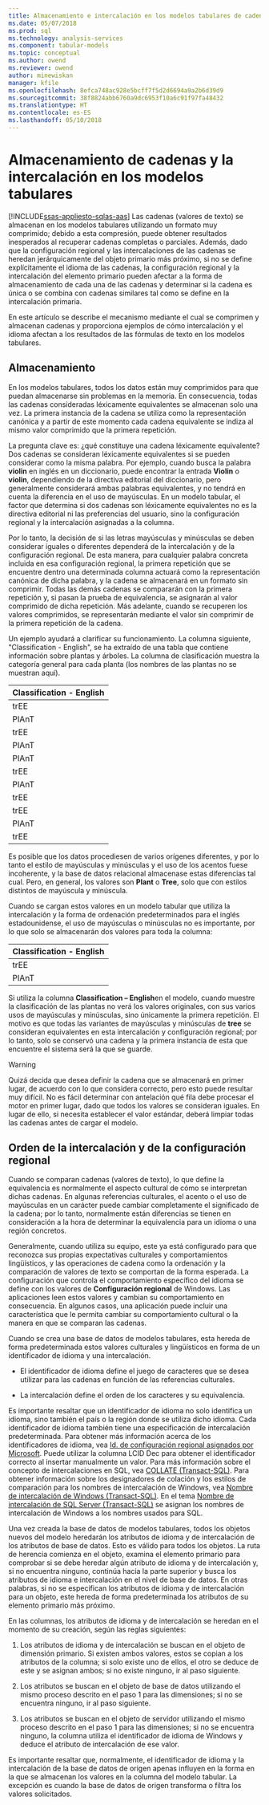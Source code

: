 ```yaml
---
title: Almacenamiento e intercalación en los modelos tabulares de cadenas | Documentos de Microsoft
ms.date: 05/07/2018
ms.prod: sql
ms.technology: analysis-services
ms.component: tabular-models
ms.topic: conceptual
ms.author: owend
ms.reviewer: owend
author: minewiskan
manager: kfile
ms.openlocfilehash: 8efca748ac928e5bcff7f5d2d6694a9a2b6d39d9
ms.sourcegitcommit: 38f8824abb6760a9dc6953f10a6c91f97fa48432
ms.translationtype: HT
ms.contentlocale: es-ES
ms.lasthandoff: 05/10/2018
---
```

# <a name="string-storage-and-collation-in-tabular-models"></a>Almacenamiento de cadenas y la intercalación en los modelos tabulares
[!INCLUDE[ssas-appliesto-sqlas-aas](../../includes/ssas-appliesto-sqlas-aas.md)]
  Las cadenas (valores de texto) se almacenan en los modelos tabulares utilizando un formato muy comprimido; debido a esta compresión, puede obtener resultados inesperados al recuperar cadenas completas o parciales. Además, dado que la configuración regional y las intercalaciones de las cadenas se heredan jerárquicamente del objeto primario más próximo, si no se define explícitamente el idioma de las cadenas, la configuración regional y la intercalación del elemento primario pueden afectar a la forma de almacenamiento de cada una de las cadenas y determinar si la cadena es única o se combina con cadenas similares tal como se define en la intercalación primaria.  
  
 En este artículo se describe el mecanismo mediante el cual se comprimen y almacenan cadenas y proporciona ejemplos de cómo intercalación y el idioma afectan a los resultados de las fórmulas de texto en los modelos tabulares.  
  
## <a name="storage"></a>Almacenamiento  
 En los modelos tabulares, todos los datos están muy comprimidos para que puedan almacenarse sin problemas en la memoria. En consecuencia, todas las cadenas consideradas léxicamente equivalentes se almacenan solo una vez. La primera instancia de la cadena se utiliza como la representación canónica y a partir de este momento cada cadena equivalente se indiza al mismo valor comprimido que la primera repetición.  
  
 La pregunta clave es: ¿qué constituye una cadena léxicamente equivalente? Dos cadenas se consideran léxicamente equivalentes si se pueden considerar como la misma palabra. Por ejemplo, cuando busca la palabra **violin** en inglés en un diccionario, puede encontrar la entrada **Violin** o **violin**, dependiendo de la directiva editorial del diccionario, pero generalmente considerará ambas palabras equivalentes, y no tendrá en cuenta la diferencia en el uso de mayúsculas. En un modelo tabular, el factor que determina si dos cadenas son léxicamente equivalentes no es la directiva editorial ni las preferencias del usuario, sino la configuración regional y la intercalación asignadas a la columna.  
  
 Por lo tanto, la decisión de si las letras mayúsculas y minúsculas se deben considerar iguales o diferentes dependerá de la intercalación y de la configuración regional. De esta manera, para cualquier palabra concreta incluida en esa configuración regional, la primera repetición que se encuentre dentro una determinada columna actuará como la representación canónica de dicha palabra, y la cadena se almacenará en un formato sin comprimir.  Todas las demás cadenas se compararán con la primera repetición y, si pasan la prueba de equivalencia, se asignarán al valor comprimido de dicha repetición. Más adelante, cuando se recuperen los valores comprimidos, se representarán mediante el valor sin comprimir de la primera repetición de la cadena.  
  
 Un ejemplo ayudará a clarificar su funcionamiento. La columna siguiente, "Classification - English", se ha extraído de una tabla que contiene información sobre plantas y árboles. La columna de clasificación muestra la categoría general para cada planta (los nombres de las plantas no se muestran aquí).  
  
|Classification - English|  
|-------------------------------|  
|trEE|  
|PlAnT|  
|trEE|  
|PlAnT|  
|PlAnT|  
|trEE|  
|PlAnT|  
|trEE|  
|trEE|  
|PlAnT|  
|trEE|  
  
 Es posible que los datos procediesen de varios orígenes diferentes, y por lo tanto el estilo de mayúsculas y minúsculas y el uso de los acentos fuese incoherente, y la base de datos relacional almacenase estas diferencias tal cual. Pero, en general, los valores son **Plant** o **Tree**, solo que con estilos distintos de mayúscula y minúscula.  
  
 Cuando se cargan estos valores en un modelo tabular que utiliza la intercalación y la forma de ordenación predeterminados para el inglés estadounidense, el uso de mayúsculas o minúsculas no es importante, por lo que solo se almacenarán dos valores para toda la columna:  
  
|Classification - English|  
|-------------------------------|  
|trEE|  
|PlAnT|  
  
 Si utiliza la columna **Classification – English**en el modelo, cuando muestre la clasificación de las plantas no verá los valores originales, con sus varios usos de mayúsculas y minúsculas, sino únicamente la primera repetición. El motivo es que todas las variantes de mayúsculas y minúsculas de **tree** se consideran equivalentes en esta intercalación y configuración regional; por lo tanto, solo se conservó una cadena y la primera instancia de esta que encuentre el sistema será la que se guarde.  
  
> [!WARNING]  
>  Quizá decida que desea definir la cadena que se almacenará en primer lugar, de acuerdo con lo que considera correcto, pero esto puede resultar muy difícil. No es fácil determinar con antelación qué fila debe procesar el motor en primer lugar, dado que todos los valores se consideran iguales. En lugar de ello, si necesita establecer el valor estándar, deberá limpiar todas las cadenas antes de cargar el modelo.  
  
## <a name="locale-and-collation-order"></a>Orden de la intercalación y de la configuración regional  
 Cuando se comparan cadenas (valores de texto), lo que define la equivalencia es normalmente el aspecto cultural de cómo se interpretan dichas cadenas. En algunas referencias culturales, el acento o el uso de mayúsculas en un carácter puede cambiar completamente el significado de la cadena; por lo tanto, normalmente están diferencias se tienen en consideración a la hora de determinar la equivalencia para un idioma o una región concretos.  
  
 Generalmente, cuando utiliza su equipo, este ya está configurado para que reconozca sus propias expectativas culturales y comportamientos lingüísticos, y las operaciones de cadena como la ordenación y la comparación de valores de texto se comportan de la forma esperada. La configuración que controla el comportamiento específico del idioma se define con los valores de **Configuración regional** de Windows. Las aplicaciones leen estos valores y cambian su comportamiento en consecuencia. En algunos casos, una aplicación puede incluir una característica que le permita cambiar su comportamiento cultural o la manera en que se comparan las cadenas.  
  
 Cuando se crea una base de datos de modelos tabulares, esta hereda de forma predeterminada estos valores culturales y lingüísticos en forma de un identificador de idioma y una intercalación.  
  
-   El identificador de idioma define el juego de caracteres que se desea utilizar para las cadenas en función de las referencias culturales.  
  
-   La intercalación define el orden de los caracteres y su equivalencia.  
  
 Es importante resaltar que un identificador de idioma no solo identifica un idioma, sino también el país o la región donde se utiliza dicho idioma. Cada identificador de idioma también tiene una especificación de intercalación predeterminada. Para obtener más información acerca de los identificadores de idioma, vea [Id. de configuración regional asignados por Microsoft](http://msdn.microsoft.com/goglobal/bb964664.aspx). Puede utilizar la columna LCID Dec para obtener el identificador correcto al insertar manualmente un valor. Para más información sobre el concepto de intercalaciones en SQL, vea [COLLATE &#40;Transact-SQL&#41;](../../t-sql/statements/collations.md). Para obtener información sobre los designadores de colación y los estilos de comparación para los nombres de intercalación de Windows, vea [Nombre de intercalación de Windows &#40;Transact-SQL&#41;](../../t-sql/statements/windows-collation-name-transact-sql.md). En el tema [Nombre de intercalación de SQL Server &#40;Transact-SQL&#41;](../../t-sql/statements/sql-server-collation-name-transact-sql.md) se asignan los nombres de intercalación de Windows a los nombres usados para SQL.  
  
 Una vez creada la base de datos de modelos tabulares, todos los objetos nuevos del modelo heredarán los atributos de idioma y de intercalación de los atributos de base de datos. Esto es válido para todos los objetos. La ruta de herencia comienza en el objeto, examina el elemento primario para comprobar si se debe heredar algún atributo de idioma y de intercalación y, si no encuentra ninguno, continúa hacia la parte superior y busca los atributos de idioma e intercalación en el nivel de base de datos. En otras palabras, si no se especifican los atributos de idioma y de intercalación para un objeto, este hereda de forma predeterminada los atributos de su elemento primario más próximo.  
  
 En las columnas, los atributos de idioma y de intercalación se heredan en el momento de su creación, según las reglas siguientes:  
  
1.  Los atributos de idioma y de intercalación se buscan en el objeto de dimensión primario. Si existen ambos valores, estos se copian a los atributos de la columna; si solo existe uno de ellos, el otro se deduce de este y se asignan ambos; si no existe ninguno, ir al paso siguiente.  
  
2.  Los atributos se buscan en el objeto de base de datos utilizando el mismo proceso descrito en el paso 1 para las dimensiones; si no se encuentra ninguno, ir al paso siguiente.  
  
3.  Los atributos se buscan en el objeto de servidor utilizando el mismo proceso descrito en el paso 1 para las dimensiones; si no se encuentra ninguno, la columna utiliza el identificador de idioma de Windows y deduce el atributo de intercalación de ese valor.  
  
 Es importante resaltar que, normalmente, el identificador de idioma y la intercalación de la base de datos de origen apenas influyen en la forma en la que se almacenan los valores en la columna del modelo tabular. La excepción es cuando la base de datos de origen transforma o filtra los valores solicitados.  
  
  
